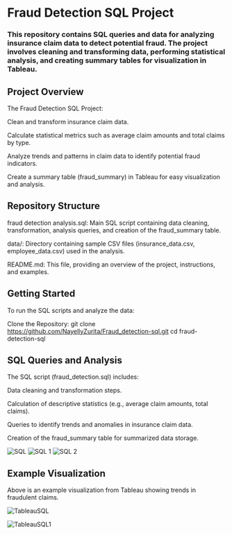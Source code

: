 # Fraud Detection SQL Project

### This repository contains SQL queries and data for analyzing insurance claim data to detect potential fraud. The project involves cleaning and transforming data, performing statistical analysis, and creating summary tables for visualization in Tableau. 

## Project Overview
The Fraud Detection SQL Project:

Clean and transform insurance claim data.

Calculate statistical metrics such as average claim amounts and total claims by type.

Analyze trends and patterns in claim data to identify potential fraud indicators.

Create a summary table (fraud_summary) in Tableau for easy visualization and analysis.

## Repository Structure
fraud detection analysis.sql: Main SQL script containing data cleaning, transformation, analysis queries, and creation of the fraud_summary table.

data/: Directory containing sample CSV files (insurance_data.csv, employee_data.csv) used in the analysis.

README.md: This file, providing an overview of the project, instructions, and examples.

## Getting Started
To run the SQL scripts and analyze the data:

Clone the Repository:
git clone https://github.com/NayellyZurita/Fraud_detection-sql.git
cd fraud-detection-sql

## SQL Queries and Analysis
The SQL script (fraud_detection.sql) includes:

Data cleaning and transformation steps.

Calculation of descriptive statistics (e.g., average claim amounts, total claims).

Queries to identify trends and anomalies in insurance claim data.

Creation of the fraud_summary table for summarized data storage.

![SQL](https://github.com/user-attachments/assets/3da830dd-7a25-4f08-8a1d-843e902291d7)
![SQL 1](https://github.com/user-attachments/assets/3887386b-10e9-456c-8b5b-da800aab8151)
![SQL 2](https://github.com/user-attachments/assets/10d279d1-e8aa-456e-8eda-9500e0600828)
## Example Visualization
Above is an example visualization from Tableau showing trends in fraudulent claims.

![TableauSQL](https://github.com/user-attachments/assets/807e59aa-9b90-4c07-ab58-776776784483)

![TableauSQL1](https://github.com/user-attachments/assets/914b859c-778d-4038-9d52-c3654e604007)



